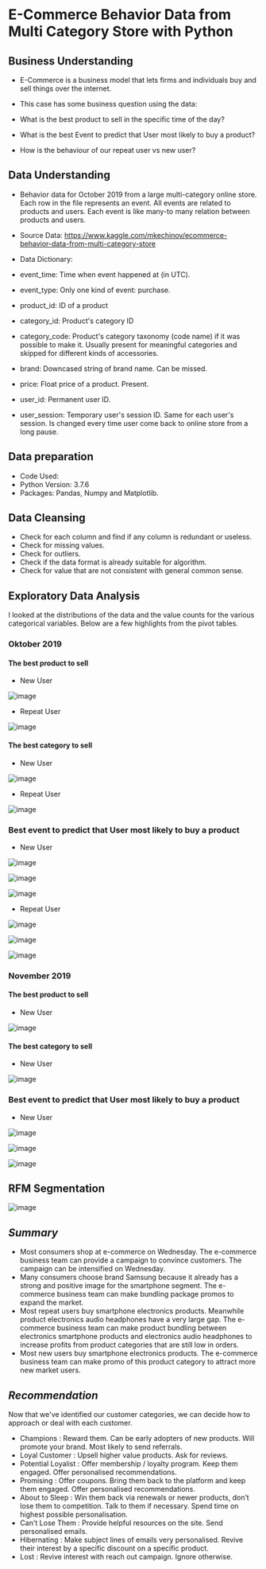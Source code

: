 # **E-Commerce Behavior Data from Multi Category Store with Python**

## **Business Understanding**

* E-Commerce is a business model that lets firms and individuals buy and sell things over the internet.

* This case has some business question using the data:
* What is the best product to sell in the specific time of the day?
* What is the best Event to predict that User most likely to buy a product?
* How is the behaviour of our repeat user vs new user?

## **Data Understanding**

* Behavior data for October 2019 from a large multi-category online store. Each row in the file represents an event. All events are related to products and users. Each event is like many-to many relation between products and users.

* Source Data: https://www.kaggle.com/mkechinov/ecommerce-behavior-data-from-multi-category-store

* Data Dictionary:

* event_time: Time when event happened at (in UTC).

* event_type: Only one kind of event: purchase.

* product_id: ID of a product

* category_id: Product's category ID

* category_code: Product's category taxonomy (code name) if it was possible to make it. Usually present for meaningful categories and skipped for different kinds of accessories.

* brand: Downcased string of brand name. Can be missed.

* price: Float price of a product. Present.

* user_id: Permanent user ID.

* user_session: Temporary user's session ID. Same for each user's session. Is changed every time user come back to online store from a long pause.

## **Data preparation**

* Code Used:
* Python Version: 3.7.6
* Packages: Pandas, Numpy and Matplotlib.

## **Data Cleansing**

* Check for each column and find if any column is redundant or useless.
* Check for missing values.
* Check for outliers.
* Check if the data format is already suitable for algorithm.
* Check for value that are not consistent with general common sense.

## **Exploratory Data Analysis**
I looked at the distributions of the data and the value counts for the various categorical variables. Below are a few highlights from the pivot tables.

### **Oktober 2019**
#### **The best product to sell**
* New User

![image](https://user-images.githubusercontent.com/85482667/137193658-cd1cdef9-aebd-4be2-aff4-489b54470a1b.png)

* Repeat User

![image](https://user-images.githubusercontent.com/85482667/137193736-32f81e3d-5158-4921-8456-eafec7ea8508.png)

#### **The best category to sell**
* New User

![image](https://user-images.githubusercontent.com/85482667/137402386-e4a9edf3-df42-4d21-9674-bdb4ba991c2f.png)

* Repeat User

![image](https://user-images.githubusercontent.com/85482667/137402431-54090791-eb09-45d7-b00a-21ce47a0184a.png)

### **Best event to predict that User most likely to buy a product**
* New User

![image](https://user-images.githubusercontent.com/85482667/137402801-dfe06c34-5c00-4a19-88d2-3a974126639f.png)

![image](https://user-images.githubusercontent.com/85482667/137402602-7ccf873a-29da-45f1-a0a5-a5f2b5baaf4c.png)

![image](https://user-images.githubusercontent.com/85482667/137402655-485d1708-67fb-463f-b31b-f2393136722d.png)

* Repeat User

![image](https://user-images.githubusercontent.com/85482667/137402987-79fd6f95-9636-4333-9adb-a21732ab89db.png)

![image](https://user-images.githubusercontent.com/85482667/137402899-8b517282-c3b2-403a-a9f5-b396292a69ac.png)

![image](https://user-images.githubusercontent.com/85482667/137402938-cd77834d-ed2b-479c-88d1-bec848b5cc82.png)

### **November 2019**
#### **The best product to sell**
* New User

![image](https://user-images.githubusercontent.com/85482667/137403161-6778046f-ca74-4630-b1ae-f3f955df755b.png)

#### **The best category to sell**
* New User

![image](https://user-images.githubusercontent.com/85482667/137403269-138cf51f-a636-4eda-a060-c9fee716944b.png)

### **Best event to predict that User most likely to buy a product**
* New User

![image](https://user-images.githubusercontent.com/85482667/137403360-ecbe84cc-8681-4b4b-bcf7-bead3f477b01.png)

![image](https://user-images.githubusercontent.com/85482667/137403468-b5fcc7be-70fc-416f-a149-4c9e75518d4b.png)

![image](https://user-images.githubusercontent.com/85482667/137403529-6ac3df02-f1a2-4de9-ae73-30a228d6a031.png)

## RFM Segmentation

![image](https://user-images.githubusercontent.com/85482667/137403851-2cc4c0b0-e20d-4ad3-b578-666b8281bde0.png)


## *Summary*

* Most consumers shop at e-commerce on Wednesday. The e-commerce business team can provide a campaign to convince customers. The campaign can be intensified on Wednesday.
* Many consumers choose brand Samsung because it already has a strong and positive image for the smartphone segment. The e-commerce business team can make bundling package promos to expand the market.
* Most repeat users buy smartphone electronics products. Meanwhile product electronics audio headphones have a very large gap. The e-commerce business team can make product bundling between electronics smartphone products and electronics audio headphones to increase profits from product categories that are still low in orders.
* Most new users buy smartphone electronics products. The e-commerce business team can make promo of this product category to attract more new market users.

## *Recommendation*
Now that we've identified our customer categories, we can decide how to approach or deal with each customer.

* Champions : Reward them. Can be early adopters of new products. Will promote your brand. Most likely to send referrals.
* Loyal Customer : Upsell higher value products. Ask for reviews.
* Potential Loyalist : Offer membership / loyalty program. Keep them engaged. Offer personalised recommendations.
* Promising : Offer coupons. Bring them back to the platform and keep them engaged. Offer personalised recommendations.
* About to Sleep : Win them back via renewals or newer products, don’t lose them to competition. Talk to them if necessary. Spend time on highest possible personalisation.
* Can't Lose Them : Provide helpful resources on the site. Send personalised emails.
* Hibernating : Make subject lines of emails very personalised. Revive their interest by a specific discount on a specific product.
* Lost : Revive interest with reach out campaign. Ignore otherwise.